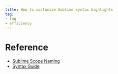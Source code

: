```yaml
---
title: How to customize Sublime syntax highlights
tag:
- tag
- efficiency
---
```


# Reference 
- [Sublime Scope Naming](https://www.sublimetext.com/docs/3/scope_naming.html)
- [Syntax Guide](https://www.sublimetext.com/docs/3/syntax.html)